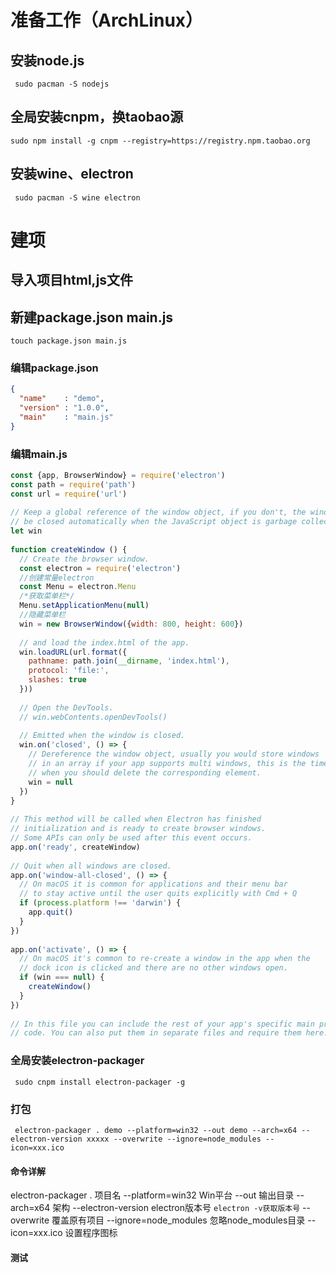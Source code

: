 #
# 准备工作（ArchLinux）
## 安装node.js
``` sudo pacman -S nodejs```

## 全局安装cnpm，换taobao源
``` sudo npm install -g cnpm --registry=https://registry.npm.taobao.org ```

## 安装wine、electron
``` sudo pacman -S wine electron``` 

# 建项
## 导入项目html,js文件
## 新建package.json main.js
```touch package.json main.js ```

### 编辑package.json

```json
{
  "name"    : "demo",
  "version" : "1.0.0",
  "main"    : "main.js"
}
```

### 编辑main.js

```javascript
const {app, BrowserWindow} = require('electron')
const path = require('path')
const url = require('url')
 
// Keep a global reference of the window object, if you don't, the window will
// be closed automatically when the JavaScript object is garbage collected.
let win
 
function createWindow () {
  // Create the browser window.
  const electron = require('electron')
  //创建常量electron
  const Menu = electron.Menu
  /*获取菜单栏*/
  Menu.setApplicationMenu(null)
  //隐藏菜单栏
  win = new BrowserWindow({width: 800, height: 600})
 
  // and load the index.html of the app.
  win.loadURL(url.format({
    pathname: path.join(__dirname, 'index.html'),
    protocol: 'file:',
    slashes: true
  }))
 
  // Open the DevTools.
  // win.webContents.openDevTools()
 
  // Emitted when the window is closed.
  win.on('closed', () => {
    // Dereference the window object, usually you would store windows
    // in an array if your app supports multi windows, this is the time
    // when you should delete the corresponding element.
    win = null
  })
}
 
// This method will be called when Electron has finished
// initialization and is ready to create browser windows.
// Some APIs can only be used after this event occurs.
app.on('ready', createWindow)
 
// Quit when all windows are closed.
app.on('window-all-closed', () => {
  // On macOS it is common for applications and their menu bar
  // to stay active until the user quits explicitly with Cmd + Q
  if (process.platform !== 'darwin') {
    app.quit()
  }
})
 
app.on('activate', () => {
  // On macOS it's common to re-create a window in the app when the
  // dock icon is clicked and there are no other windows open.
  if (win === null) {
    createWindow()
  }
})
 
// In this file you can include the rest of your app's specific main process
// code. You can also put them in separate files and require them here.
```

### 全局安装electron-packager
``` sudo cnpm install electron-packager -g```

### 打包
``` electron-packager . demo --platform=win32 --out demo --arch=x64 --electron-version xxxxx --overwrite --ignore=node_modules --icon=xxx.ico```

#### 命令详解
electron-packager . 项目名
--platform=win32 Win平台
--out 输出目录
--arch=x64 架构
--electron-version electron版本号
```electron -v获取版本号```
--overwrite 覆盖原有项目
--ignore=node_modules 忽略node_modules目录
--icon=xxx.ico 设置程序图标
#### 测试